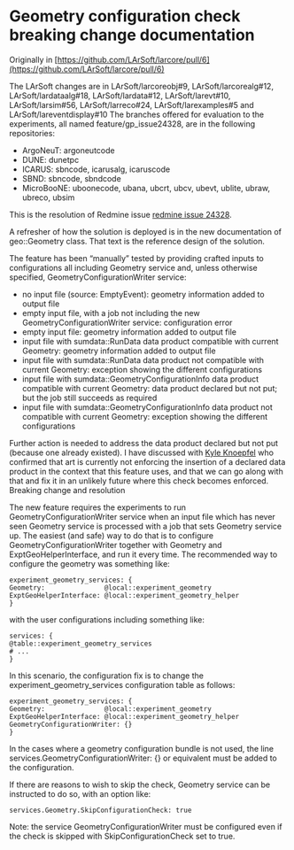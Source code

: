 Geometry configuration check breaking change documentation
==========================================================================================================================

Originally in [https://github.com/LArSoft/larcore/pull/6](https://github.com/LArSoft/larcore/pull/6)

The LArSoft changes are in LArSoft/larcoreobj\#9, LArSoft/larcorealg\#12, LArSoft/lardataalg\#18, LArSoft/lardata\#12, LArSoft/larevt\#10, LArSoft/larsim\#56, LArSoft/larreco\#24, LArSoft/larexamples\#5 and LArSoft/lareventdisplay\#10
The branches offered for evaluation to the experiments, all named feature/gp_issue24328, are in the following repositories:

-   ArgoNeuT: argoneutcode
-   DUNE: dunetpc
-   ICARUS: sbncode, icarusalg, icaruscode
-   SBND: sbncode, sbndcode
-   MicroBooNE: uboonecode, ubana, ubcrt, ubcv, ubevt, ublite, ubraw, ubreco, ubsim

This is the resolution of Redmine issue [redmine issue 24328](https://cdcvs.fnal.gov/redmine/issues/24328).

A refresher of how the solution is deployed is in the new documentation of geo::Geometry class. That text is the reference design of the solution.

The feature has been “manually” tested by providing crafted inputs to configurations all including Geometry service and, unless otherwise specified, GeometryConfigurationWriter service:

-   no input file (source: EmptyEvent): geometry information added to output file
-   empty input file, with a job not including the new GeometryConfigurationWriter service: configuration error
-   empty input file: geometry information added to output file
-   input file with sumdata::RunData data product compatible with current Geometry: geometry information added to output file
-   input file with sumdata::RunData data product not compatible with current Geometry: exception showing the different configurations
-   input file with sumdata::GeometryConfigurationInfo data product compatible with current Geometry: data product declared but not put; but the job still succeeds as required
-   input file with sumdata::GeometryConfigurationInfo data product not compatible with current Geometry: exception showing the different configurations

Further action is needed to address the data product declared but not put (because one already existed). I have discussed with [Kyle Knoepfel](/redmine/users/1308) who confirmed that art is currently not enforcing the insertion of a declared data product in the context that this feature uses, and that we can go along with that and fix it in an unlikely future where this check becomes enforced.
Breaking change and resolution

The new feature requires the experiments to run GeometryConfigurationWriter service when an input file which has never seen Geometry service is processed with a job that sets Geometry service up. The easiest (and safe) way to do that is to configure GeometryConfigurationWriter together with Geometry and ExptGeoHelperInterface, and run it every time.
The recommended way to configure the geometry was something like:

    experiment_geometry_services: {
    Geometry:               @local::experiment_geometry
    ExptGeoHelperInterface: @local::experiment_geometry_helper
    }

with the user configurations including something like:

    services: {
    @table::experiment_geometry_services
    # ...
    }

In this scenario, the configuration fix is to change the experiment_geometry_services configuration table as follows:

    experiment_geometry_services: {
    Geometry:               @local::experiment_geometry
    ExptGeoHelperInterface: @local::experiment_geometry_helper
    GeometryConfigurationWriter: {}
    }

In the cases where a geometry configuration bundle is not used, the line services.GeometryConfigurationWriter: {} or equivalent must be added to the configuration.

If there are reasons to wish to skip the check, Geometry service can be instructed to do so, with an option like:

    services.Geometry.SkipConfigurationCheck: true

Note: the service GeometryConfigurationWriter must be configured even if the check is skipped with SkipConfigurationCheck set to true.
